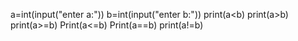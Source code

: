 a=int(input("enter a:"))
b=int(input("enter b:"))
print(a<b)
print(a>b)
print(a>=b)
Print(a<=b)
Print(a==b)
print(a!=b)
